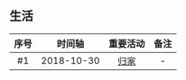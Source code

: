 ## 生活

|序号|时间轴|重要活动|备注|
|:-----:|:-----:|:-----:|:-----:|
|#1|2018-10-30|[归家](./20181027_back_home.md)|-|